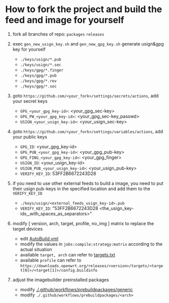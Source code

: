 
# How to fork the project and build the feed and image for yourself

1. fork all branches of repo: `packages` `releases`
2. exec `gen_new_usign_key.sh` and `gen_new_gpg_key.sh` generate usign&gpg key for yourself
   + `./keys/usign/*.pub`
   + `./keys/usign/*.sec`
   + `./keys/gpg/*.finger`
   + `./keys/gpg/*.pub`
   + `./keys/gpg/*.rev`
   + `./keys/gpg/*.sec`
3. goto `https://github.com/<your_fork>/settings/secrets/actions`, add your secret keys
   + `GPG_<your_gpg_key-id>`: <your_gpg_sec-key>
   + `GPG_PW_<your_gpg_key-id>`: <your_gpg_sec-key_passwd>
   + `USIGN_<your_usign_key-id>`: <your_usign_sec-key>
4. goto `https://github.com/<your_fork>/settings/variables/actions`, add your public keys
   + `GPG_ID`: <your_gpg_key-id>
   + `GPG_PUB_<your_gpg_key-id>`: <your_gpg_pub-key>
   + `GPG_FING_<your_gpg_key-id>`: <your_gpg_finger>
   + `USIGN_ID`: <your_usign_key-id>
   + `USIGN_PUB_<your_usign_key-id>`: <your_usign_pub-key>
   + `VERIFY_KEY_ID`: 53FF2B6672243D28
5. if you need to use other external feeds to build a image, you need to put their usign pub-keys in the specified location and add them to the `VERIFY_KEY_ID`
   + `./keys/usign/<external_feeds_usign_key-id>.pub`
   + `VERIFY_KEY_ID`: "53FF2B6672243D28 <the_usign_key-ids,_with_spaces_as_separators>"
6. modify [ version, arch, target, profile, no_img ] matrix to replace the target devices
   + edit [AutoBuild.yml](./.github/workflows/AutoBuild.yml)
   + modify the values ​​in `jobs:compile:strategy:matrix` according to the actual situation
   + available `target, arch` can refer to [targets.txt](./targets.txt)
   + available `profile` can refer to `https://downloads.openwrt.org/releases/<version>/targets/<target[0]>/<target[1]>/config.buildinfo`

7. adjust the imagebuilder preinstalled packages
   + modify [./.github/workflows/prebuildpackages/generic](./.github/workflows/prebuildpackages/generic)
   + modify `./.github/workflows/prebuildpackages/<arch>`
